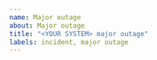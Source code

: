 ```yaml
---
name: Major outage
about: Major outage
title: "<YOUR SYSTEM> major outage"
labels: incident, major outage
---
```


<!--
STOP! You must add the `issue status` label for this to show on the status page.
Note: you must be an authorised user to add this label.

You may uncomment updates of this template as needed
-->

<!-- **Update:** YOUR UPDATE HERE -->

<!-- **Resolved:** This incident has been resolved -->

<!-- **Monitoring:** We have implemented a fix and we are continuing to monitor the incident -->

<!-- Identified:** We have identified the issue and a fix is being implemented -->

<!-- **Investigating:** We are currently investigating a major outage -->
